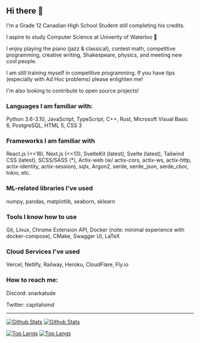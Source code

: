 ## Hi there 👋

I'm a Grade 12 Canadian High School Student still completing his credits.

I aspire to study Computer Science at Univerity of Waterloo 🤠

I enjoy playing the piano (jazz & classical), contest math, competitive programming, creative writing, Shakespeare, physics, and meeting new cool people.

I am still training myself in competitive programming. If you have tips (especially with Ad Hoc problems) please enlighten me!

I'm also looking to contribute to open source projects!

### Languages I am familiar with:

Python 3.6-3.10, JavaScript, TypeScript, C++, Rust, Microsoft Visual Basic 6, PostgreSQL, 
HTML 5, CSS 3

### Frameworks I am familiar with

React.js (<=18), Next.js (<=13), SvelteKit (latest), Svelte (latest), Tailwind CSS (latest), SCSS/SASS (*),
Actix-web (w/ actix-cors, actix-ws, actix-http, actix-identity, actix-session), sqlx, Argon2, serde, serde_json, serde_cbor, tokio, etc.

### ML-related libraries I've used

numpy, pandas, matplotlib, seaborn, sklearn

### Tools I know how to use

Git, Linux, Chrome Extension API, Docker (note: minimal experience with docker-compose), CMake, Swagger UI, LaTeX

### Cloud Services I've used

Vercel, Netlify, Railway, Heroku, CloudFlare, Fly.io

### How to reach me:

Discord: snarkatude

Twitter: capitalismd

---

[![Github Stats](https://github-readme-stats.vercel.app/api?username=NastyPigz&show_icons=true#gh-light-mode-only)](https://github.com/NastyPigz/#gh-light-mode-only)
[![Github Stats](https://github-readme-stats.vercel.app/api?username=NastyPigz&show_icons=true&theme=dark#gh-dark-mode-only)](https://github.com/NastyPigz/#gh-dark-mode-only)

[![Top Langs](https://github-readme-stats.vercel.app/api/top-langs/?username=nastypigz&exclude_repo=stroke-prediction-ml,chatapp,gamerz.lk,nasty-nvim-config&layout=compact&langs_count=8&hide=HTML&theme=dark#gh-dark-mode-only)](https://github.com/NastyPigz/#gh-dark-mode-only)
[![Top Langs](https://github-readme-stats.vercel.app/api/top-langs/?username=nastypigz&exclude_repo=stroke-prediction-ml,chatapp,gamerz.lk,nasty-nvim-config&layout=compact&langs_count=8&hide=HTML#gh-light-mode-only)](https://github.com/NastyPigz/#gh-light-mode-only)

<!--

<img width="400" height="400" src="https://github-readme-stats.vercel.app/api/top-langs/?username=NastyPigz&show_icons=true"></img><img width="500" height="300" src="https://github-readme-stats.vercel.app/api/?username=NastyPigz&show_icons=true"></img>

<img width="500" height="300" src="https://wakatime.com/share/@859e7601-f3ab-4198-ad84-b0f69d06142c/7486821e-e39e-4ad3-a0a5-95457461d0af.svg"></img>

Achievements

![image](https://github.com/NastyPigz/NastyPigz/assets/61915438/a6bd7335-2b56-4fbc-a4e7-0d8ac8a73d66)

<img width="1792" alt="image" src="https://github.com/NastyPigz/NastyPigz/assets/61915438/98abcfb3-325b-4b0e-8a34-6c5cdc00a8bf">

Bye

Discord: snarkatude
-->
